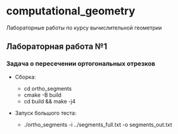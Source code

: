 # computational_geometry
Лабораторные работы по курсу вычислительной геометрии

## Лабораторная работа №1
### Задача о пересечении ортогональных отрезков

* Сборка:
  * cd ortho_segments
  * cmake -B build
  * cd build && make -j4

* Запуск большого теста:
  * ./ortho_segments -i ../segments_full.txt -o segments_out.txt



